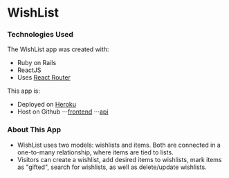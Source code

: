 WishList
======

### Technologies Used

The WishList app was created with:

- Ruby on Rails
- ReactJS
- Uses [React Router](https://reacttraining.com/react-router/)

This app is:

- Deployed on [Heroku](https://the-wish-list-app.herokuapp.com/)
- Host on Github
⋅⋅⋅[frontend](https://github.com/ekahialoha/wishlist-frontend)
⋅⋅⋅[api](https://github.com/ekahialoha/wishlist-api)


### About This App

- WishList uses two models: wishlists and items. Both are connected in a one-to-many relationship, where items are tied to lists.
- Visitors can create a wishlist, add desired items to wishlists, mark items as "gifted", search for wishlists, as well as delete/update wishlists.
